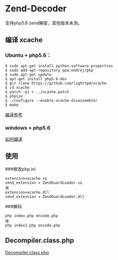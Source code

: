 # Zend-Decoder
支持php5.6 zend解密，其他版本未测。

## 编译 xcache
### Ubuntu + php5.6：
```
$ sudo apt-get install python-software-properties
$ sudo add-apt-repository ppa:ondrej/php
$ sudo apt-get update
$ apt-get install php5.6-dev
$ git clone https://github.com/lighttpd/xcache
$ cd xcache
$ patch -p1 < ../xcache.patch
$ phpize
$ ./configure --enable-xcache-disassembler
$ make
```
[编译参考](https://github.com/lighttpd/xcache/blob/master/INSTALL)

### windows + php5.6
[如何编译](https://github.com/hylent/docs/blob/master/build-php-extension-on-windows.md)
## 使用
###修改php.ini
```
extension=xcache.so
zend_extension = ZendGuardLoader.so
或
extension=xcache.dll
zend_extension = ZendGuardLoader.dll
```
###解码
```
php index.php encode.php
或
php index2.php encode.php

```


## Decompiler.class.php
[Decompiler.class.php](https://github.com/lighttpd/xcache/blob/master/lib/Decompiler.class.php)

